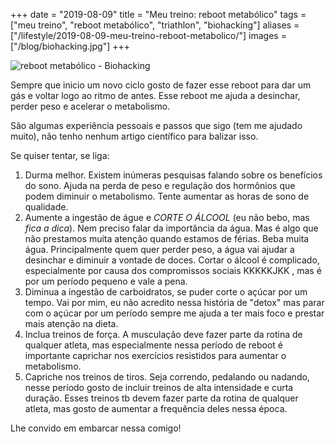 +++
date = "2019-08-09"
title = "Meu treino: reboot metabólico"
tags = ["meu treino", "reboot metabólico", "triathlon", "biohacking"]
aliases = ["/lifestyle/2019-08-09-meu-treino-reboot-metabolico/"]
images = ["/blog/biohacking.jpg"]
+++

![reboot metabólico - Biohacking](/blog/biohacking.jpg)

Sempre que inicio um novo ciclo gosto de fazer esse reboot para dar um gás e voltar logo ao ritmo de antes. Esse reboot me ajuda a desinchar, perder peso e acelerar o metabolismo.

São algumas experiência pessoais e passos que sigo (tem me ajudado muito), não tenho nenhum artigo científico para balizar isso.

Se quiser tentar, se liga:

1. Durma melhor. Existem inúmeras pesquisas falando sobre os benefícios do sono. Ajuda na perda de peso e regulação dos hormônios que podem diminuir o metabolismo. Tente aumentar as horas de sono de qualidade.
1. Aumente a ingestão de águe e _CORTE O ÁLCOOL_ (eu não bebo, mas _fica a dica_). Nem preciso falar da importância da água. Mas é algo que não prestamos muita atenção quando estamos de férias. Beba muita água. Principalmente quem quer perder peso, a água vai ajudar a desinchar e diminuir a vontade de doces. Cortar o álcool é complicado, especialmente por causa dos compromissos sociais KKKKKJKK , mas é por um período pequeno e vale a pena.
1. Diminua a ingestão de carboidratos, se puder corte o açúcar por um tempo. Vai por mim, eu não acredito nessa história de "detox" mas parar com o açúcar por um período sempre me ajuda a ter mais foco e prestar mais atenção na dieta.
1. Inclua treinos de força. A musculação deve fazer parte da rotina de qualquer atleta, mas especialmente nessa período de reboot é importante caprichar nos exercícios resistidos para aumentar o metabolismo.
1. Capriche nos treinos de tiros. Seja correndo, pedalando ou nadando, nesse período gosto de incluir treinos de alta intensidade e curta duração. Esses treinos tb devem fazer parte da rotina de qualquer atleta, mas gosto de aumentar a frequência deles nessa época.

Lhe convido em embarcar nessa comigo!
